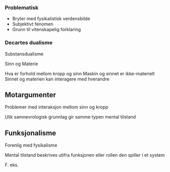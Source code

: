 
### Problematisk

- Bryter med fysikalistisk verdensbilde
- Subjektivt fenomen
- Grunn til vitenskapelig forklaring

### Decartes dualisme

Substansdualisme

Sinn og Materie

Hva er forhold mellom kropp og sinn
Maskin og sinnet er ikke-materielt
Sinnet og materien kan interagere med hverandre


## Motargumenter

Problemer med interaksjon mellom sinn og kropp


Ulik samnevrologisk grunnlag gir samme typen mental tilstand

## Funksjonalisme

Forenlig med fysikalisme

Mental tilstand beskrives utifra funksjonen eller rollen den spiller i et system

F. eks. 

